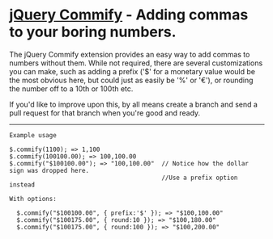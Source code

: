 [jQuery Commify](http://www.christopherstyles.com/jquery-commify) - Adding commas to your boring numbers.
================================

The jQuery Commify extension provides an easy way to add commas to numbers without them. While not required, there are several customizations you can make, such as adding a prefix ('$' for a monetary value would be the most obvious here, but could just as easily be '%' or '&euro;'), or rounding the number off to a 10th or 100th etc.

If you'd like to improve upon this, by all means create a branch and send a pull request for that branch when you're good and ready.

* * *


    Example usage
  
    $.commify(1100); => 1,100
    $.commify(100100.00); => 100,100.00
    $.commify("$100100.00"); => "100,100.00"  // Notice how the dollar sign was dropped here.
                                              //Use a prefix option instead
    
    With options:
      
      $.commify("$100100.00", { prefix:'$' }); => "$100,100.00"
      $.commify("$100175.00", { round:10 }); => "$100,180.00"
      $.commify("$100175.00", { round:100 }); => "$100,200.00"